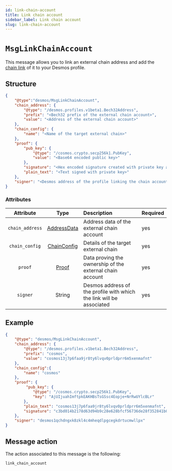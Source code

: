 ```yaml
---
id: link-chain-account
title: Link chain account
sidebar_label: Link chain account
slug: link-chain-account
---
```


# `MsgLinkChainAccount`
This message allows you to link an external chain address 
and add the [chain link](versioned_docs/version-2.3/02-developers/02-types/profiles/chain-link.md) of it to your Desmos profile.

## Structure

```json
{
    "@type":"desmos/MsgLinkChainAccount",
    "chain_address": {
        "@type": "/desmos.profiles.v1beta1.Bech32Address",
        "prefix": "<Bech32 prefix of the external chain account>",
        "value": "<Address of the external chain account>"
    },
    "chain_config": {
        "name": "<Name of the target external chain>"
    },
    "proof": {
        "pub_key": {
            "@type": "/cosmos.crypto.secp256k1.PubKey",
            "value": "<Base64 encoded public key>"
        },
        "signature": "<Hex encoded signature created with private key associated to the given public key>",
        "plain_text": "<Text signed with private key>"
    },
    "signer": "<Desmos address of the profile linking the chain account>"
}
```

### Attributes

| Attribute | Type | Description | Required |
| :-------: | :----: | :-------- | :------- |
| `chain_address` | [AddressData](versioned_docs/version-2.3/02-developers/02-types/profiles/chain-link.md#Contained-data) | Address data of the external chain account | yes |
| `chain_config` | [ChainConfig](versioned_docs/version-2.3/02-developers/02-types/profiles/chain-link.md#Contained-data) | Details of the target external chain | yes |
| `proof` | [Proof](versioned_docs/version-2.3/02-developers/02-types/profiles/chain-link.md#Contained-data) | Data proving the ownership of the external chain account | yes |
| `signer` | String | Desmos address of the profile with which the link will be associated | yes |


## Example

```json
{
    "@type": "desmos/MsgLinkChainAccount",
    "chain_address": {
        "@type": "/desmos.profiles.v1beta1.Bech32Address",
        "prefix": "cosmos",
        "value": "cosmos13j7p6faa9jr8ty6lvqv0prldprr6m5xenmafnt"
    },
    "chain_config":{
        "name": "cosmos"
    },
    "proof": {
         "pub_key": {
            "@type": "/cosmos.crypto.secp256k1.PubKey",
            "key": "AjUIjuahImftpkEAKHBsTsGSsc4Eopje+NrRwUYlcBLr"
        },
        "plain_text": "cosmos13j7p6faa9jr8ty6lvqv0prldprr6m5xenmafnt",
        "signature": "c3bd014b2178d63d94b9c28e628bfcf56736de28f352841b0bb27d6fff2968d62c13a10aeddd1ebfe3b13f3f8e61f79a2c63ae6ff5cb78cb0d64e6b0a70fae57",
    },
    "signer": "desmos1qchdngxk8zkl4c4mheqdlpgcegkdrtucmwllpx"
}
```

## Message action
The action associated to this message is the following:

```
link_chain_account
```